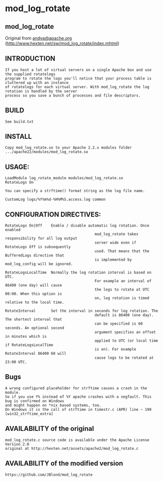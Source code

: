 mod_log_rotate
==============

## mod_log_rotate

Original from andya@apache.org (http://www.hexten.net/sw/mod_log_rotate/index.mhtml)

## INTRODUCTION 

	If you host a lot of virtual servers on a single Apache box and use the supplied rotatelogs  
	program to rotate the logs you'll notice that your process table is cluttered up with an instance 
	of rotatelogs for each virtual server. With mod_log_rotate the log rotation is handled by the server 
	process so you save a bunch of processes and file descriptors. 
 
## BUILD 
	See build.txt
 
## INSTALL

	Copy mod_log_rotate.so to your Apache 2.2.x modules folder
	.../apache22/modules/mod_log_rotate.so

## USAGE:
	
	LoadModule log_rotate_module modules/mod_log_rotate.so
	RotateLogs On

	You can specify a strftime() format string as the log file name. 

	CustomLog logs/%Y%m%d-%H%M%S.access.log common	

## CONFIGURATION DIRECTIVES:
	
	RotateLogs On|Off    Enable / disable automatic log rotation. Once enabled
											 mod_log_rotate takes responsibility for all log output
											 server wide even if RotateLogs Off is subsequently
											 used. That means that the BufferedLogs directive that
											 is implemented by mod_log_config will be ignored.
 
	RotateLogsLocalTime  Normally the log rotation interval is based on UTC.
											 For example an interval of 86400 (one day) will cause
											 the logs to rotate at UTC 00:00. When this option is
											 on, log rotation is timed relative to the local time.
 
	RotateInterval       Set the interval in seconds for log rotation. The
											 default is 86400 (one day). The shortest interval that
											 can be specified is 60 seconds. An optional second
											 argument specifies an offset in minutes which is
											 applied to UTC (or local time if RotateLogsLocalTime
											 is on). For example RotateInterval 86400 60 will
											 cause logs to be rotated at 23:00 UTC.  

## Bugs

	A wrong configured placeholder for strftime causes a crash in the module.
	So if you use Y% instead of %Y apache crashes with a segfault. This bug is confirmed on Windows
	and might happen on *nix based systems, too.
	On Windows it is the call of strftime in timestr.c (APR) line ~ 190 [win32_strftime_extra]


## AVAILABILITY of the original
	
	mod_log_rotate.c source code is available under the Apache License Version 2.0
	original at http://hexten.net/assets/apache2/mod_log_rotate.c

## AVAILABILITY of the modified version
	https://github.com/JBlond/mod_log_rotate 
